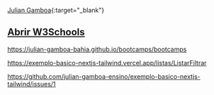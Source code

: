 
[Julian Gamboa](https://github.com/julian-gamboa-bahia){:target="_blank"}

<a href="https://www.w3schools.com" target="_blank">Abrir W3Schools</a>
-----------------------------------------------------------------


https://julian-gamboa-bahia.github.io/bootcamps/bootcamps

https://exemplo-basico-nextjs-tailwind.vercel.app/listas/ListarFiltrar



https://github.com/julian-gamboa-ensino/exemplo-basico-nextjs-tailwind/issues/1
